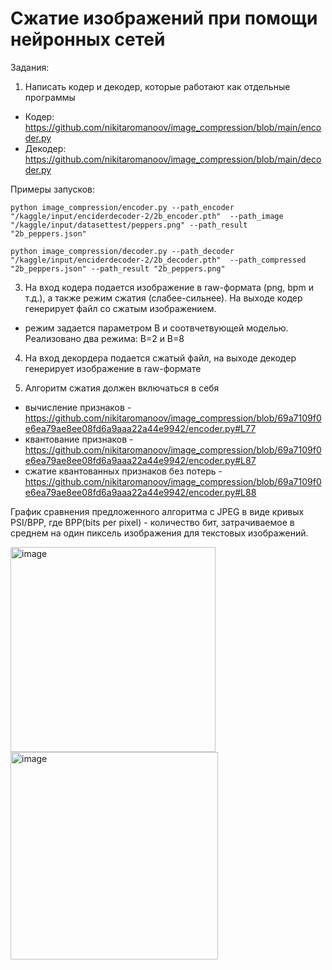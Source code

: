 # Сжатие изображений при помощи нейронных сетей

Задания:

1. Написать кодер и декодер, которые работают как отдельные программы

- Кодер: https://github.com/nikitaromanoov/image_compression/blob/main/encoder.py
- Декодер: https://github.com/nikitaromanoov/image_compression/blob/main/decoder.py

Примеры запусков:

`python image_compression/encoder.py --path_encoder "/kaggle/input/enciderdecoder-2/2b_encoder.pth"  --path_image "/kaggle/input/datasettest/peppers.png" --path_result  "2b_peppers.json"`


`python image_compression/decoder.py --path_decoder "/kaggle/input/enciderdecoder-2/2b_decoder.pth"  --path_compressed "2b_peppers.json" --path_result "2b_peppers.png"`

3. На вход кодера подается изображение в  raw-формата (png, bpm и т.д.), а также режим сжатия (слабее-сильнее). На выходе кодер генерирует файл со сжатым изображением.

- режим задается параметром B и соотвчетвующей моделью. Реализовано два режима: B=2 и B=8

4. На вход декордера подается сжатый файл, на выходе декодер генерирует изображение в  raw-формате

6. Алгоритм сжатия должен включаться в себя
* вычисление признаков - https://github.com/nikitaromanoov/image_compression/blob/69a7109f0e6ea79ae8ee08fd6a9aaa22a44e9942/encoder.py#L77
* квантование признаков - https://github.com/nikitaromanoov/image_compression/blob/69a7109f0e6ea79ae8ee08fd6a9aaa22a44e9942/encoder.py#L87
* сжатие квантованных признаков без потерь - https://github.com/nikitaromanoov/image_compression/blob/69a7109f0e6ea79ae8ee08fd6a9aaa22a44e9942/encoder.py#L88

График сравнения предложенного алгоритма с  JPEG в виде кривых  PSI/BPP, где BPP(bits per pixel) - количество бит, затрачиваемое в среднем на один пиксель изображения для текстовых изображений.


<img width="328" alt="image" src="https://github.com/nikitaromanoov/image_compression/assets/91135334/32fb7b9c-becb-4611-83e2-06353d0b7494">

<img width="332" alt="image" src="https://github.com/nikitaromanoov/image_compression/assets/91135334/b64091ab-716d-4b8f-8741-d98e47d320f3">
